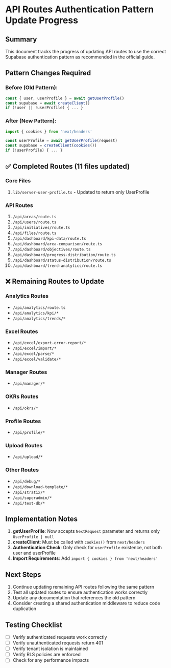 # API Routes Authentication Pattern Update Progress

## Summary
This document tracks the progress of updating API routes to use the correct Supabase authentication pattern as recommended in the official guide.

## Pattern Changes Required

### Before (Old Pattern):
```typescript
const { user, userProfile } = await getUserProfile()
const supabase = await createClient()
if (!user || !userProfile) { ... }
```

### After (New Pattern):
```typescript
import { cookies } from 'next/headers'

const userProfile = await getUserProfile(request)
const supabase = createClient(cookies())
if (!userProfile) { ... }
```

## ✅ Completed Routes (11 files updated)

### Core Files
1. `lib/server-user-profile.ts` - Updated to return only UserProfile

### API Routes
1. `/api/areas/route.ts`
2. `/api/users/route.ts`
3. `/api/initiatives/route.ts`
4. `/api/files/route.ts`
5. `/api/dashboard/kpi-data/route.ts`
6. `/api/dashboard/area-comparison/route.ts`
7. `/api/dashboard/objectives/route.ts`
8. `/api/dashboard/progress-distribution/route.ts`
9. `/api/dashboard/status-distribution/route.ts`
10. `/api/dashboard/trend-analytics/route.ts`

## ❌ Remaining Routes to Update

### Analytics Routes
- `/api/analytics/route.ts`
- `/api/analytics/kpi/*`
- `/api/analytics/trends/*`

### Excel Routes
- `/api/excel/export-error-report/*`
- `/api/excel/import/*`
- `/api/excel/parse/*`
- `/api/excel/validate/*`

### Manager Routes
- `/api/manager/*`

### OKRs Routes
- `/api/okrs/*`

### Profile Routes
- `/api/profile/*`

### Upload Routes
- `/api/upload/*`

### Other Routes
- `/api/debug/*`
- `/api/download-template/*`
- `/api/stratix/*`
- `/api/superadmin/*`
- `/api/test-db/*`

## Implementation Notes

1. **getUserProfile**: Now accepts `NextRequest` parameter and returns only `UserProfile | null`
2. **createClient**: Must be called with `cookies()` from `next/headers`
3. **Authentication Check**: Only check for `userProfile` existence, not both user and userProfile
4. **Import Requirements**: Add `import { cookies } from 'next/headers'`

## Next Steps

1. Continue updating remaining API routes following the same pattern
2. Test all updated routes to ensure authentication works correctly
3. Update any documentation that references the old pattern
4. Consider creating a shared authentication middleware to reduce code duplication

## Testing Checklist

- [ ] Verify authenticated requests work correctly
- [ ] Verify unauthenticated requests return 401
- [ ] Verify tenant isolation is maintained
- [ ] Verify RLS policies are enforced
- [ ] Check for any performance impacts